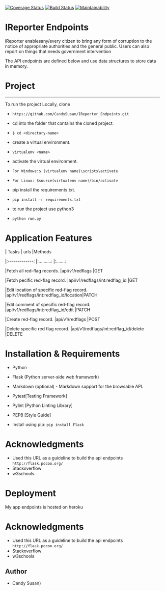 [![Coverage Status](https://coveralls.io/repos/github/CandySusan/IReporter_Endpoints/badge.svg?branch=develop)](https://coveralls.io/github/CandySusan/IReporter_Endpoints?branch=develop)
[![Build Status](https://travis-ci.org/CandySusan/IReporter_Endpoints.svg?branch=develop)](https://travis-ci.org/CandySusan/IReporter_Endpoints)
[![Maintainability](https://api.codeclimate.com/v1/badges/6c6f6d4edcbe4abe38ac/maintainability)](https://codeclimate.com/github/CandySusan/IReporter_Endpoints/maintainability)


#  IReporter Endpoints

iReporter enablesany/every citizen to bring any form of corruption to the notice of appropriate authorities and the general public. Users can also report on things that needs government intervention

The API endpoints are defined below and use data structures to store data in memory.

# Project
********************************************************
To run the project Locally, clone 

- ```https://github.com/CandySusan/IReporter_Endpoints.git```

- cd into the folder that contains the cloned project.

- ```$ cd <directory-name>```

- create a virtual environment.

- ```virtualenv <name>```
- activate the virtual environment.

- ```For Windows:$ (virtualenv name)\scripts\activate``` 	
- ```For Linux: $source(virtualenv name)/bin/activate```

- pip install the requirements.txt.

- ```pip install -r requirements.txt```

- to run the project use python3

- ```python run.py```


# Application Features

| Tasks                                      | urls                                  |Methods  

|:-------------:                             |:..........:                           |:.......: 

|Fetch all red-flag records.                 |api/v1/redflags                        |GET

|Fetch pecific red-flag record.              |api/v1/redflags/int:redflag_id         |GET

|Edit location of specific red-flag record.  |api/v1/redflags/int:redflag_id/location|PATCH

|Edit comment of specific red-flag record.   |api/v1/redflags/int:redflag_id/edit    |PATCH  

|Create red-flag record.                     |api/v1/redflags                        |POST

|Delete specific red flag record.            |api/v1/redflags/int:redflag_id/delete  |DELETE

# Installation & Requirements

- Python

- Flask (Python server-side web framework)

- Markdown (optional) - Markdown support for the browsable API. 

- Pytest[Testing Framework]

- Pylint [Python Linting Library]

- PEP8 [Style Guide]

- Install using pip: ```pip install Flask ```

# Acknowledgments

- Used this URL as a guideline to build the api endpoints 
```http://flask.pocoo.org/```
- Stackoverflow 
- w3schools


# Deployment

My app endpoints is hosted on heroku ``` ```

# Acknowledgments

- Used this URL as a guideline to build the api endpoints 
```http://flask.pocoo.org/```
- Stackoverflow 
- w3schools


## Author

-  Candy Susan)      